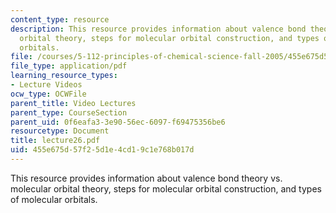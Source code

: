 ```yaml
---
content_type: resource
description: This resource provides information about valence bond theory vs. molecular
  orbital theory, steps for molecular orbital construction, and types of molecular
  orbitals.
file: /courses/5-112-principles-of-chemical-science-fall-2005/455e675d57f25d1e4cd19c1e768b017d_lecture26.pdf
file_type: application/pdf
learning_resource_types:
- Lecture Videos
ocw_type: OCWFile
parent_title: Video Lectures
parent_type: CourseSection
parent_uid: 0f6eafa3-3e90-56ec-6097-f69475356be6
resourcetype: Document
title: lecture26.pdf
uid: 455e675d-57f2-5d1e-4cd1-9c1e768b017d
---
```

This resource provides information about valence bond theory vs. molecular orbital theory, steps for molecular orbital construction, and types of molecular orbitals.

